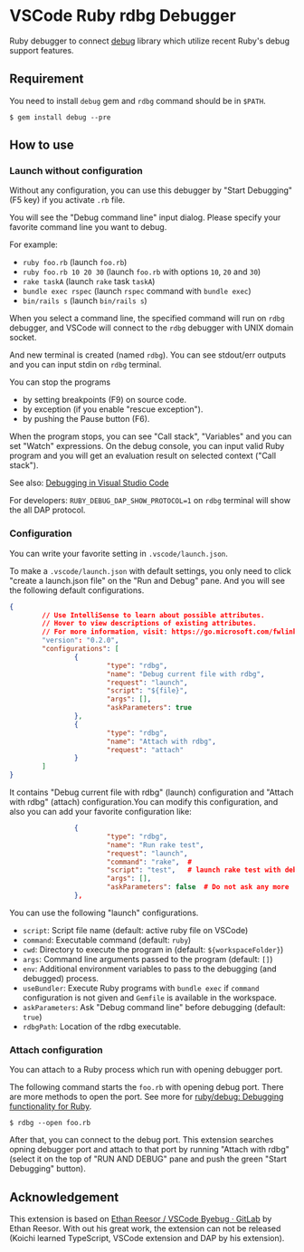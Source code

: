 # VSCode Ruby rdbg Debugger

Ruby debugger to connect [debug](https://github.com/ruby/debug) library which utilize recent Ruby's debug support features.

## Requirement

You need to install `debug` gem and `rdbg` command should be in `$PATH`.

```shell
$ gem install debug --pre
```

## How to use

### Launch without configuration

Without any configuration, you can use this debugger by "Start Debugging" (F5 key) if you activate `.rb` file.

You will see the "Debug command line" input dialog.
Please specify your favorite command line you want to debug.

For example:
* `ruby foo.rb` (launch `foo.rb`)
* `ruby foo.rb 10 20 30` (launch `foo.rb` with options `10`, `20` and `30`)
* `rake taskA` (launch `rake` task `taskA`)
* `bundle exec rspec` (launch `rspec` command with `bundle exec`)
* `bin/rails s` (launch `bin/rails s`)

When you select a command line, the specified command will run on `rdbg` debugger, and VSCode will connect to the `rdbg` debugger with UNIX domain socket.

And new terminal is created (named `rdbg`).
You can see stdout/err outputs and you can input stdin on `rdbg` terminal.

You can stop the programs

* by setting breakpoints (F9) on source code.
* by exception (if you enable "rescue exception").
* by pushing the Pause button (F6).

When the program stops, you can see "Call stack", "Variables" and you can set "Watch" expressions.
On the debug console, you can input valid Ruby program and you will get an evaluation result on selected context ("Call stack").

See also: [Debugging in Visual Studio Code](https://code.visualstudio.com/docs/editor/debugging) 

For developers: `RUBY_DEBUG_DAP_SHOW_PROTOCOL=1` on `rdbg` terminal will show the all DAP protocol.

### Configuration

You can write your favorite setting in `.vscode/launch.json`.

To make a `.vscode/launch.json` with default settings, you only need to click "create a launch.json file" on the "Run and Debug" pane. And you will see the following default configurations.

```JSON
{
        // Use IntelliSense to learn about possible attributes.
        // Hover to view descriptions of existing attributes.
        // For more information, visit: https://go.microsoft.com/fwlink/?linkid=830387
        "version": "0.2.0",
        "configurations": [
                {
                        "type": "rdbg",
                        "name": "Debug current file with rdbg",
                        "request": "launch",
                        "script": "${file}",
                        "args": [],
                        "askParameters": true
                },
                {
                        "type": "rdbg",
                        "name": "Attach with rdbg",
                        "request": "attach"
                }
        ]
}
```

It contains "Debug current file with rdbg" (launch) configuration and "Attach with rdbg" (attach) configuration.You can modify this configuration, and also you can add your favorite configuration like:

```JSON
                {
                        "type": "rdbg",
                        "name": "Run rake test",
                        "request": "launch",
                        "command": "rake",  # 
                        "script": "test",   # launch rake test with debugger
                        "args": [],
                        "askParameters": false  # Do not ask any more
                },
```

You can use the following "launch" configurations.

* `script`: Script file name (default: active ruby file on VSCode)
* `command`: Executable command (default: `ruby`)
* `cwd`: Directory to execute the program in (default: `${workspaceFolder}`)
* `args`: Command line arguments passed to the program (default: `[]`)
* `env`: Additional environment variables to pass to the debugging (and debugged) process.
* `useBundler`: Execute Ruby programs with `bundle exec` if `command` configuration is not given and `Gemfile` is available in the workspace.
* `askParameters`: Ask "Debug command line" before debugging (default: `true`)
* `rdbgPath`: Location of the rdbg executable.

### Attach configuration

You can attach to a Ruby process which run with opening debugger port.

The following command starts the `foo.rb` with opening debug port. There are more methods to open the port. See more for [ruby/debug: Debugging functionality for Ruby](https://github.com/ruby/debug).

```shell
$ rdbg --open foo.rb
```

After that, you can connect to the debug port. This extension searches opning debugger port and attach to that port by running "Attach with rdbg" (select it on the top of "RUN AND DEBUG" pane and push the green "Start Debugging" button).

## Acknowledgement

This extension is based on [Ethan Reesor / VSCode Byebug · GitLab](https://gitlab.com/firelizzard/vscode-byebug/-/tree/master/) by Ethan Reesor. With out his great work, the extension can not be released (Koichi learned TypeScript, VSCode extension and DAP by his extension).
